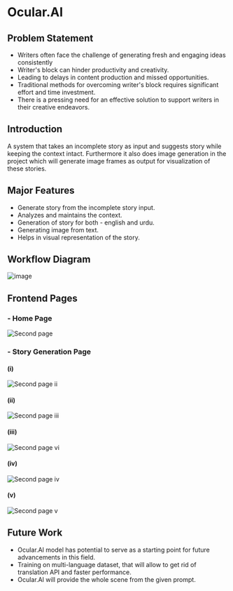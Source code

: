 # Ocular.AI


## Problem Statement

- Writers often face the challenge of generating fresh and engaging ideas consistently 
- Writer's block can hinder productivity and creativity.
- Leading to delays in content production and missed opportunities.
- Traditional methods for overcoming writer's block requires significant effort and time investment. 
- There is a pressing need for an effective solution to support writers in their creative endeavors.


## Introduction
A system that takes an incomplete story as input and suggests story while keeping the context intact. Furthermore it also does image generation in the project which will generate image frames as output for visualization of these stories. 


## Major Features
- Generate story from the incomplete story input.
- Analyzes and maintains the context.
- Generation of story for both - english and urdu.
- Generating image from text.
- Helps in visual representation of the story.


## Workflow Diagram

![image](https://github.com/hayub2000/Ocular.AI/assets/90406573/57464be2-0bd1-44b9-825f-5ad5f5a0207f)



## Frontend Pages

### - Home Page


![Second page](https://github.com/hayub2000/Ocular.AI/assets/90406573/e75ff992-0acc-41c5-aa03-bc8251c1f949)

### - Story Generation Page



#### (i)
![Second page ii](https://github.com/hayub2000/Ocular.AI/assets/90406573/b7dd415a-1adc-4099-a0d7-88ed98e5dbbc)



#### (ii)
![Second page iii](https://github.com/hayub2000/Ocular.AI/assets/90406573/85de14e4-8865-442d-b9f1-a6f7285d732c)



#### (iii)
![Second page vi](https://github.com/hayub2000/Ocular.AI/assets/90406573/233cabe2-ba17-40d1-82c0-0d2437795380)



#### (iv)
![Second page iv](https://github.com/hayub2000/Ocular.AI/assets/90406573/20db74ae-4611-4654-833b-cbf319e33add)



#### (v)
![Second page v](https://github.com/hayub2000/Ocular.AI/assets/90406573/d05b0299-1a0d-4b60-8a9b-6607c3ccfb61)





## Future Work
- Ocular.AI model has potential to serve as a starting point for future advancements in this field.
- Training on multi-language dataset, that will allow to get rid of translation API and faster performance.
- Ocular.AI will provide the whole scene from the given prompt.

